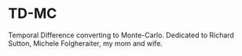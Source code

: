 # TD-MC
Temporal Difference converting to Monte-Carlo.
Dedicated to Richard Sutton, Michele Folgheraiter, my mom and wife.
